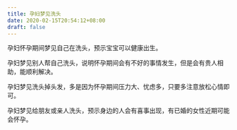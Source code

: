 ```yaml
---
title: 孕妇梦见洗头
date: 2020-02-15T20:54:12+08:00
draft: false
---
```


孕妇怀孕期间梦见自己在洗头，预示宝宝可以健康出生。


孕妇梦见别人帮自己洗头，说明怀孕期间会有不好的事情发生，但是会有贵人相助，能顺利解决。


孕妇梦见洗头掉头发，多是因为怀孕期间压力大、忧虑多，只要多注意放松心情即可。


孕妇梦见给朋友或亲人洗头，预示身边的人会有喜事出现，有已婚的女性近期可能会怀孕。

